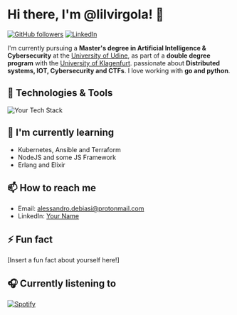 # Hi there, I'm @lilvirgola! 👋

[![GitHub followers](https://img.shields.io/github/followers/yourusername?label=Follow&style=social)](https://github.com/lilvirgola)
[![LinkedIn](https://img.shields.io/badge/LinkedIn-Connect-blue)](https://www.linkedin.com/in/alessandro-de-biasi-25b315199)

I'm currently pursuing a **Master's degree in Artificial Intelligence & Cybersecurity** at the [University of Udine](https://www.uniud.it/), as part of a **double degree program** with the [University of Klagenfurt](https://www.aau.at/). passionate about **Distributed systems, IOT, Cybersecurity and CTFs**. I love working with **go and python**.

## 🔧 Technologies & Tools

![Your Tech Stack](https://skillicons.dev/icons?i=go,py,java,c,docker,postgres,git,github,vscode)

<!-- ## 🚀 My Projects

Here are some of my notable projects:

- [Project 1](https://github.com/yourusername/project1) - Short description
- [Project 2](https://github.com/yourusername/project2) - Short description
- [Project 3](https://github.com/yourusername/project3) - Short description -->

<!-- ## 📊 GitHub Stats

![Your GitHub stats](https://github-readme-stats.vercel.app/api?username=yourusername&show_icons=true&theme=radical)

![Top Languages](https://github-readme-stats.vercel.app/api/top-langs/?username=yourusername&layout=compact&theme=radical) -->

## 🌱 I'm currently learning

- Kubernetes, Ansible and Terraform
- NodeJS and some JS Framework
- Erlang and Elixir

<!-- ## 💬 Ask me about

- [Topic 1]
- [Topic 2]
- [Topic 3] -->

## 📫 How to reach me

- Email: [alessandro.debiasi@protonmail.com](mailto:alessandro.debiasi@protonmail.com)
- LinkedIn: [Your Name](https://www.linkedin.com/in/alessandro-de-biasi-25b315199)

## ⚡ Fun fact

[Insert a fun fact about yourself here!]

## 🎧 Currently listening to

[![Spotify](https://spotify-readme-theta.vercel.app/api/spotify)](https://open.spotify.com/user/mcaiegufkib50z0wk3lnqh5qv)